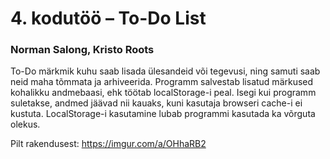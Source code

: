 # 4. kodutöö – To-Do List

### Norman Salong, Kristo Roots

To-Do märkmik kuhu saab lisada ülesandeid või tegevusi, ning samuti saab neid maha tõmmata ja arhiveerida. Programm salvestab lisatud märkused kohalikku andmebaasi, ehk töötab localStorage-i peal. Isegi kui programm suletakse, andmed jäävad nii kauaks, kuni kasutaja browseri cache-i ei kustuta. LocalStorage-i kasutamine lubab programmi kasutada ka võrguta olekus.

Pilt rakendusest: https://imgur.com/a/OHhaRB2

